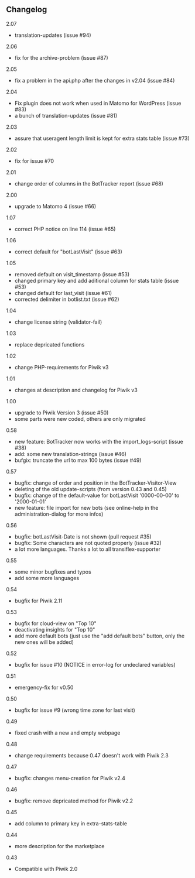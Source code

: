 ## Changelog
2.07
- translation-updates (issue #94)

2.06
 - fix for the archive-problem (issue #87)

2.05
 - fix a problem in the api.php after the changes in v2.04 (issue #84)

2.04
 - Fix plugin does not work when used in Matomo for WordPress (issue #83)
 - a bunch of translation-updates (issue #81)

2.03
 - assure that useragent length limit is kept for extra stats table (issue #73)

2.02
 - fix for issue #70

2.01
- change order of columns in the BotTracker report (issue #68)

2.00
- upgrade to Matomo 4 (issue #66)

1.07
-  correct PHP notice on line 114 (issue #65)

1.06
-  correct default for "botLastVisit" (issue #63)

1.05

- removed default on visit_timestamp (issue #53)
- changed primary key and add aditional column for stats table (issue #53)
- changed default for last_visit (issue #61)
- corrected delimiter in botlist.txt (issue #62) 

1.04

- change license string (validator-fail)

1.03

- replace depricated functions

1.02

- change PHP-requirements for Piwik v3

1.01

- changes at description and changelog for Piwik v3

1.00

- upgrade to Piwik Version 3 (issue #50)
- some parts were new coded, others are only migrated

0.58

- new feature: BotTracker now works with the import_logs-script (issue #38)
- add: some new translation-strings (issue #46)
- bufgix: truncate the url to max 100 bytes (issue #49)

0.57

- bugfix: change of order and position in the BotTracker-Visitor-View
- deleting of the old update-scripts (from version 0.43 and 0.45)
- bugfix: change of the default-value for botLastVisit '0000-00-00' to '2000-01-01'
- new feature: file import for new bots (see online-help in the administration-dialog for more infos)

0.56

- bugfix: botLastVisit-Date is not shown (pull request #35)
- bugfix: Some characters are not quoted properly (issue #32)
- a lot more languages. Thanks a lot to all transiflex-supporter

0.55

- some minor bugfixes and typos
- add some more languages

0.54

- bugfix for Piwik 2.11

0.53

- bugfix for cloud-view on "Top 10"
- deactivating insights for "Top 10"
- add more default bots (just use the "add default bots" button, only the new ones will be added)

0.52

- bugfix for issue #10 (NOTICE in error-log for undeclared variables)

0.51

- emergency-fix for v0.50

0.50

- bugfix for issue #9 (wrong time zone for last visit)

0.49

- fixed crash with a new and empty webpage

0.48

- change requirements because 0.47 doesn't work with Piwik 2.3

0.47

- bugfix: changes menu-creation for Piwik v2.4

0.46

- bugfix: remove depricated method for Piwik v2.2

0.45

- add column to primary key in extra-stats-table

0.44

- more description for the marketplace

0.43

- Compatible with Piwik 2.0

